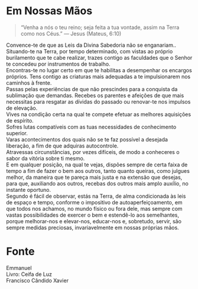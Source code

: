 # Em Nossas Mãos

> “Venha a nós o teu reino; seja feita a tua vontade, assim na Terra como nos Céus.” — Jesus (Mateus, 6:10)

Convence-te de que as Leis da Divina Sabedoria não se enganariam..    
Situando-te na Terra, por tempo determinado, com vistas ao próprio burilamento que te cabe realizar, trazes contigo as faculdades que o Senhor te concedeu por instrumentos de trabalho.    
Encontras-te no lugar certo em que te habilitas a desempenhar os encargos próprios. Tens contigo as criaturas mais adequadas a te impulsionarem nos caminhos à frente.    
Passas pelas experiências de que não prescindes para a conquista da sublimação que demandas. Recebes os parentes e afeições de que mais necessitas para resgatar as dívidas do passado ou renovar-te nos impulsos de elevação.    
Vives na condição certa na qual te compete efetuar as melhores aquisições de espírito.    
Sofres lutas compatíveis com as tuas necessidades de conhecimento superior.    
Varas acontecimentos dos quais não se te faz possível a desejada liberação, a fim de que adquiras autocontrole.    
Atravessas circunstâncias, por vezes difíceis, de modo a conheceres o sabor da vitória sobre ti mesmo.    
E em qualquer posição, na qual te vejas, dispões sempre de certa faixa de tempo a fim de fazer o bem aos outros, tanto quanto queiras, como julgues melhor, da maneira que te pareça mais justa e na extensão que desejas, para que, auxiliando aos outros, recebas dos outros mais amplo auxílio, no instante oportuno.    
Segundo é fácil de observar, estás na Terra, de alma condicionada às leis de espaço e tempo, conforme o impositivo de autoaperfeiçoamento, em que todos nos achamos, no mundo físico ou fora dele, mas sempre com vastas possibilidades de exercer o bem e estendê-lo aos semelhantes, porque melhorar-nos e elevar-nos, educar-nos e, sobretudo, servir, são sempre medidas preciosas, invariavelmente em nossas próprias mãos.    

# Fonte
Emmanuel  
Livro: Ceifa de Luz    
Francisco Cândido Xavier  

